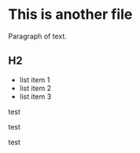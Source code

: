 # This is another file

Paragraph of text.

## H2

- list item 1
- list item 2
- list item 3

test


test


test
